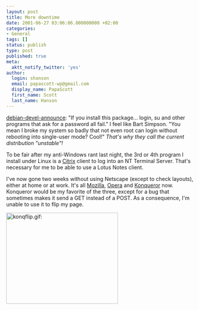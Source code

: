 ```yaml
---
layout: post
title: More downtime
date: 2001-06-27 03:06:06.000000000 +02:00
categories:
- General
tags: []
status: publish
type: post
published: true
meta:
  aktt_notify_twitter: 'yes'
author:
  login: shanson
  email: papascott-wp@gmail.com
  display_name: PapaScott
  first_name: Scott
  last_name: Hanson
---
```

<p><a href="http://lists.debian.org/debian-devel-announce-0106/msg00011.html">debian-devel-announce</a>: "If you install this package... login, su and other programs that ask for a password all fail." I feel like Bart Simpson. "You mean I broke my system so badly that not even root can login without rebooting into single-user mode? Cool!" <i>That's why they call the current distribution "unstable"!</i></p>
<p>To be fair after my anti-Windows rant last night, the 3rd or 4th program I install under Linux is a <a href="http://www.citrix.com">Citrix</a> client to log into an NT Terminal Server. That's necessary for me to be able to use a Lotus Notes client. </p>
<p>I've now gone two weeks without using Netscape (except to check layouts), either at home or at work. It's all <a href="http://www.mozilla.org">Mozilla</a>, <a href="http://www.opera.com">Opera</a> and <a href="http://www.konqueror.org">Konqueror</a> now. Konqueror would be my favorite of the three, except for a bug that sometimes makes it send a GET instead of a POST. As a consequence, I'm unable to use it to flip my page.</p>
<p><img src="https://www.papascott.de/wordpress/wp-content/uploads/2001/06/konqflip.jpg" height="244" width="300" border="0" alt="konqflip.gif: " /></p>
